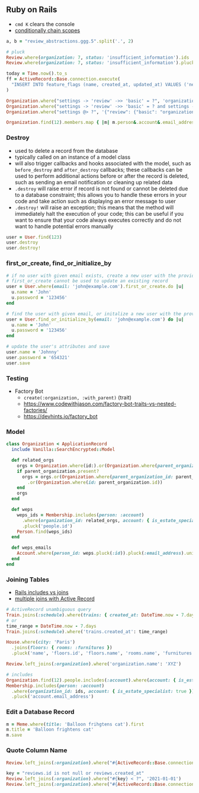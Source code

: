 ## Ruby on Rails

- `cmd K` clears the console
- [conditionally chain scopes](https://stackoverflow.com/questions/38136110/best-way-to-conditionally-chain-scopes)

```ruby
a, b = "review_abstractions.ggg.5".split('.', 2)

# pluck
Review.where(organization: 7, status: 'insufficient_information').ids
Review.where(organization: 7, status: 'insufficient_information').pluck(:id)

today = Time.now().to_s
ff = ActiveRecord::Base.connection.execute(
  "INSERT INTO feature_flags (name, created_at, updated_at) VALUES ('new_review_ui', '#{today}', '#{today}')"
)

Organization.where("settings -> 'review' ->> 'basic' = ?", 'organization')
Organization.where("settings -> 'review' ->> 'basic' = ? and settings -> 'review' ->> 'ultra' = ?", 'vanilla', 'vanilla').count
Organization.where("settings @> ?", '{"review": {"basic": "organization", "ultra": "organization"}}')

Organization.find(12).members.map { |m| m.person&.account&.email_address }
```

### Destroy

- used to delete a record from the database
- typically called on an instance of a model class
- will also trigger callbacks and hooks associated with the model, such as `before_destroy` and `after_destroy` callbacks; these callbacks can be used to perform additional actions before or after the record is deleted, such as sending an email notification or cleaning up related data
- `.destroy` will raise error if record is not found or cannot be deleted due to a database constraint; this allows you to handle these errors in your code and take action such as displaying an error message to user
- `.destroy!` will raise an exception; this means that the method will immediately halt the execution of your code; this can be useful if you want to ensure that your code always executes correctly and do not want to handle potential errors manually

```ruby
user = User.find(123)
user.destroy
user.destroy!
```

### first_or_create, find_or_initialize_by

```ruby
# if no user with given email exists, create a new user with the provided attributes
# first_or_create cannot be used to update an existing record
user = User.where(email: 'john@example.com').first_or_create.do |u|
  u.name = 'John'
  u.password = '123456'
end

# find the user with given email, or initalize a new user with the provided attributes
user = User.find_or_initialize_by(email: 'john@example.com') do |u|
  u.name = 'John'
  u.password = '123456'
end

# update the user's attributes and save
user.name = 'Johnny'
user.password = '654321'
user.save
```

### Testing

- Factory Bot
  - `create(:organization, :with_parent)` (trait)
  - https://www.codewithjason.com/factory-bot-traits-vs-nested-factories/
  - https://devhints.io/factory_bot

### Model

```ruby
class Organization < ApplicationRecord
  include Vanilla::SearchEncrypted::Model

  def related_orgs
    orgs = Organization.where(id:).or(Organization.where(parent_organization_id: parent_organization.id))
    if parent_organization.present?
      orgs = orgs.or(Organization.where(parent_organization_id: parent_organization.id))
        .or(Organization.where(id: parent_organization.id))
    end
    orgs
  end

  def weps
    weps_ids = Membership.includes(person: :account)
      .where(organization_id: related_orgs, account: { is_estate_specialist: true })
      .pluck('people.id')
    Person.find(weps_ids)
  end

  def weps_emails
    Account.where(person_id: weps.pluck(:id)).pluck(:email_address).uniq.join(', ')
  end
end
```

### Joining Tables

- [Rails includes vs joins](https://medium.com/@swapnilggourshete/rails-includes-vs-joins-9bf3a8ada00)
- [multiple joins with Active Record](https://www.ananunesdasilva.com/posts/multiple-joins-with-activerecord)

```ruby
# ActiveRecord unambiguous query
Train.joins(:schedule).where(trains: { created_at: DateTime.now - 7.days })
# or
time_range = DateTime.now - 7.days
Train.joins(:schedule).where('trains.created_at': time_range)

House.where(city: 'Paris')
  .joins(floors: { rooms: :furnitures })
  .pluck('name', 'floors.id', 'floors.name', 'rooms.name', 'furnitures.name')

Review.left_joins(:organization).where('organization.name': 'XYZ')

# includes
Organization.find(12).people.includes(:account).where(account: { is_estate_specialist: true }).ids
Membership.includes(person: :account)
  .where(organization_id: ids, account: { is_estate_specialist: true })
  .pluck('account.email_address')
```

### Edit a Database Record

```ruby
m = Meme.where(title: 'Balloon frihgtens cat').first
m.title = 'Balloon frightens cat'
m.save
```

### Quote Column Name

```ruby
Review.left_joins(:organization).where("#{ActiveRecord::Base.connection.quote_column_name('reviews')}.#{ActiveRecord::Base.connection.quote_column_name('created_at')} < ?", '2021-01-01')

key = "reviews.id is not null or reviews.created_at"
Review.left_joins(:organization).where("#{key} < ?", '2021-01-01')
Review.left_joins(:organization).where("#{ActiveRecord::Base.connection.quore_column_name(key)} < ?", '2021-01-01')
```

